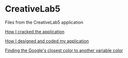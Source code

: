# CreativeLab5
Files from the CreativeLab5 application

[How I cracked the application](http://blog.clapinton.com/2016/04/14/cracking-googles-creative-lab-5-application.html)

[How I designed and coded my application](http://blog.clapinton.com/2016/04/23/coding-designing-googles-creative-5-application.html)

[Finding the Google's closest color to another variable color](http://htmlpreview.github.io/?https://github.com/clapinton/CreativeLab5/blob/master/finalTest/index.html)